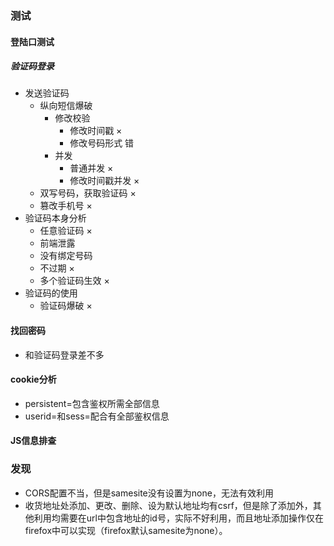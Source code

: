 ### 测试

#### 登陆口测试

##### 验证码登录

* 发送验证码
  * 纵向短信爆破
    * 修改校验 
      * 修改时间戳 ×
      * 修改号码形式 错
    * 并发
      * 普通并发 ×
      * 修改时间戳并发 ×
  * 双写号码，获取验证码 ×
  * 篡改手机号 ×
* 验证码本身分析
  * 任意验证码 ×
  * 前端泄露
  * 没有绑定号码 
  * 不过期 ×
  * 多个验证码生效 ×
* 验证码的使用
  * 验证码爆破 ×

#### 找回密码

* 和验证码登录差不多

#### cookie分析

* persistent=包含鉴权所需全部信息
* userid=和sess=配合有全部鉴权信息

#### JS信息排查

### 发现

* CORS配置不当，但是samesite没有设置为none，无法有效利用
* 收货地址处添加、更改、删除、设为默认地址均有csrf，但是除了添加外，其他利用均需要在url中包含地址的id号，实际不好利用，而且地址添加操作仅在firefox中可以实现（firefox默认samesite为none）。